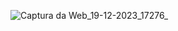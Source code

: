 ![Captura da Web_19-12-2023_17276_](https://github.com/ghimelcandido/codigododesafio01/assets/105327320/2c38d480-d86b-4761-afdb-0bf3bcba3907)
